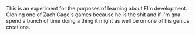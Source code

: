 This is an experiment for the purposes of learning about Elm development. 
Cloning one of Zach Gage's games because he is the shit and if I'm gna spend a bunch of time doing a thing it might as well be on one of his genius creations. 